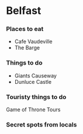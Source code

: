 # Belfast

### Places to eat
- Cafe Vaudeville
- The Barge

### Things to do
- Giants Causeway
- Dunluce Castle

### Touristy things to do
Game of Throne Tours

### Secret spots from locals
